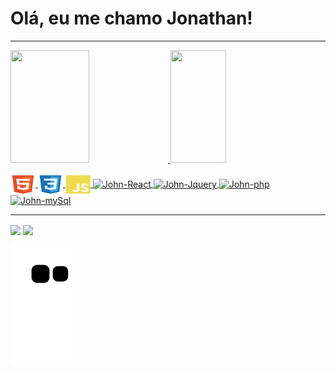 <h1>Olá, eu me chamo Jonathan!</h1>
<hr>
 <div>
  <a href="https://github.com/JonathanLucas-dev ">
  <img height="180em" width="50%" src="https://github-readme-stats.vercel.app/api?username=JonathanLucas-dev&show_icons=true&theme=tokyonight&include_all_commits=true&count_private=true"/>
  <img height="180em" width="42%" src="https://github-readme-stats.vercel.app/api/top-langs/?username=JonathanLucas-dev&layout=compact&langs_count=7&theme=tokyonight "/>
</div>
  
 <div style="display: inline_block"><br>
    <img align="center" alt="John-HTML" height="30" width="40" src="https://raw.githubusercontent.com/devicons/devicon/master/icons/html5/html5-original.svg">
  <img align="center" alt="John-CSS" height="30" width="40" src="https://raw.githubusercontent.com/devicons/devicon/master/icons/css3/css3-original.svg">
  <img align="center" alt="John-Js" height="30" width="40" src="https://raw.githubusercontent.com/devicons/devicon/master/icons/javascript/javascript-plain.svg">
  <img align="center" alt="John-React" height="30" width="40"  src="https://cdn.jsdelivr.net/gh/devicons/devicon/icons/react/react-original.svg" />
  <img align="center" alt="John-Jquery" height="30" width="40"  src="https://cdn.jsdelivr.net/gh/devicons/devicon/icons/jquery/jquery-plain-wordmark.svg" />
  <img align="center" alt="John-php" height="30" width="40"  src="https://cdn.jsdelivr.net/gh/devicons/devicon/icons/php/php-plain.svg" />
  <img align="center" alt="John-mySql" height="30" width="40"  src="https://cdn.jsdelivr.net/gh/devicons/devicon/icons/mysql/mysql-plain-wordmark.svg" />

</div>

 <hr>
<div>
<a href="https://www.linkedin.com/in/jonathan-lucas-3834551b3/" target="_blank"><img align="center"  src="https://img.shields.io/badge/LinkedIn-0077B5?style=for-the-badge&logo=linkedin&logoColor=white" target="_blank"></a>
<a href="https://www.instagram.com/johndv__/" target="_blank"><img align="center"  src="https://img.shields.io/badge/Instagram-E4405F?style=for-the-badge&logo=instagram&logoColor=white" target="_blank"></a>

 
 
</div>
 
  ![Snake animation](https://github.com/jonathanassis/jonathanassis/blob/output/github-contribution-grid-snake.svg)

